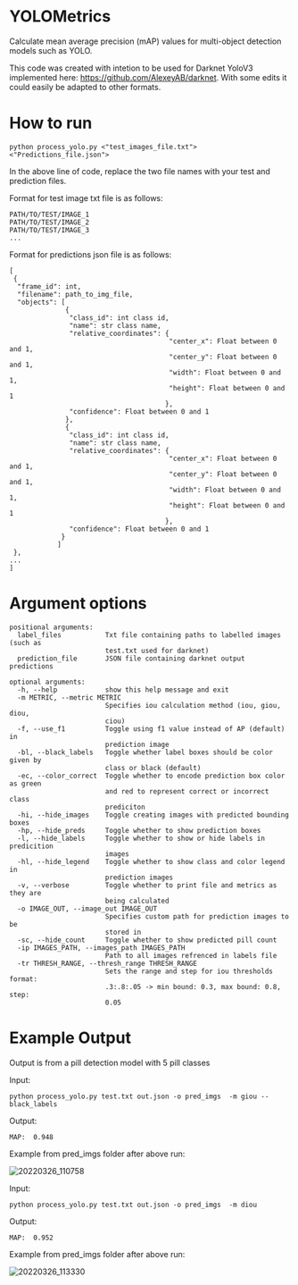 # YOLOMetrics
Calculate mean average precision (mAP) values for multi-object detection models such as YOLO.

This code was created with intetion to be used for Darknet YoloV3 implemented here: https://github.com/AlexeyAB/darknet. With some edits it could easily be adapted to other formats.

# How to run
```
python process_yolo.py <"test_images_file.txt"> <"Predictions_file.json">
```
In the above line of code, replace the two file names with your test and prediction files.

Format for test image txt file is as follows:
```
PATH/TO/TEST/IMAGE_1
PATH/TO/TEST/IMAGE_2
PATH/TO/TEST/IMAGE_3
...
```
Format for predictions json file is as follows:
```
[
 {
  "frame_id": int,
  "filename": path_to_img_file,
  "objects": [
              {
               "class_id": int class id, 
               "name": str class name, 
               "relative_coordinates": {
                                        "center_x": Float between 0 and 1, 
                                        "center_y": Float between 0 and 1, 
                                        "width": Float between 0 and 1, 
                                        "height": Float between 0 and 1
                                       }, 
               "confidence": Float between 0 and 1
              },
              {
               "class_id": int class id, 
               "name": str class name, 
               "relative_coordinates": {
                                        "center_x": Float between 0 and 1, 
                                        "center_y": Float between 0 and 1, 
                                        "width": Float between 0 and 1, 
                                        "height": Float between 0 and 1
                                       }, 
               "confidence": Float between 0 and 1
             }
            ]
 },
...
]
```
# Argument options
```
positional arguments:
  label_files           Txt file containing paths to labelled images (such as
                        test.txt used for darknet)
  prediction_file       JSON file containing darknet output predictions

optional arguments:
  -h, --help            show this help message and exit
  -m METRIC, --metric METRIC
                        Specifies iou calculation method (iou, giou, diou,
                        ciou)
  -f, --use_f1          Toggle using f1 value instead of AP (default) in
                        prediction image
  -bl, --black_labels   Toggle whether label boxes should be color given by
                        class or black (default)
  -ec, --color_correct  Toggle whether to encode prediction box color as green
                        and red to represent correct or incorrect class
                        prediciton
  -hi, --hide_images    Toggle creating images with predicted bounding boxes
  -hp, --hide_preds     Toggle whether to show prediction boxes
  -l, --hide_labels     Toggle whether to show or hide labels in predicition
                        images
  -hl, --hide_legend    Toggle whether to show class and color legend in
                        prediction images
  -v, --verbose         Toggle whether to print file and metrics as they are
                        being calculated
  -o IMAGE_OUT, --image_out IMAGE_OUT
                        Specifies custom path for prediction images to be
                        stored in
  -sc, --hide_count     Toggle whether to show predicted pill count
  -ip IMAGES_PATH, --images_path IMAGES_PATH
                        Path to all images refrenced in labels file
  -tr THRESH_RANGE, --thresh_range THRESH_RANGE
                        Sets the range and step for iou thresholds format:
                        .3:.8:.05 -> min bound: 0.3, max bound: 0.8, step:
                        0.05
```

# Example Output
Output is from a pill detection model with 5 pill classes

Input:
```
python process_yolo.py test.txt out.json -o pred_imgs  -m giou --black_labels
```
Output:
```
MAP:  0.948
```
Example from pred_imgs folder after above run:

![20220326_110758](https://user-images.githubusercontent.com/29511758/166291105-f4bb48b0-fc81-489a-b316-9223565c13f6.jpg)

Input:
```
python process_yolo.py test.txt out.json -o pred_imgs  -m diou 
```
Output:
```
MAP:  0.952
```
Example from pred_imgs folder after above run:

![20220326_113330](https://user-images.githubusercontent.com/29511758/166291754-8a354f45-edd4-4a8e-bd75-8df1d976a83a.jpg)




